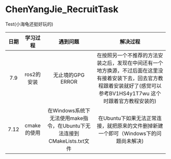 # ChenYangJie_RecruitTask
Test(小海龟还挺好玩的)

| 日期 | 学习过程 | 遇到问题  | 解决过程 |
| :-------------: | :-------------: | :-------------: | :-------------: |
| 7.9  | ros2的安装  | 无止境的GPG ERROR  | 在按照另一个不推荐的方法安装之后，发现在中间还有一个地方换源，不过后面在这里没有接着安装下去，回去官方教程跟着安装就好了(感觉可以参考BV1HS4y1T7wu 这个时跟着官方教程安装的)  |
| 7.12 | cmake的使用 | 在Windows系统下无法使用make指令，在Ubuntu下无法连接到CMakeLists.txt文件 | 在Ubuntu下如果无法正常连接，就把原来的文件删掉新建一个即可（Windows下的问题尚未解决) |


